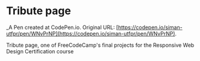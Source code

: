 # Tribute page
 _A Pen created at CodePen.io. Original URL: [https://codepen.io/siman-utfpr/pen/WNvPrNP](https://codepen.io/siman-utfpr/pen/WNvPrNP).

 Tribute page, one of FreeCodeCamp's final projects for the Responsive Web Design Certification course